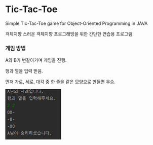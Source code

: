 # Tic-Tac-Toe
Simple Tic-Tac-Toe game for Object-Oriented Programming in JAVA

객체지향 스러운 객체지향 프로그래밍을 위한 간단한 연습용 프로그램

### 게임 방법

A와 B가 번갈아가며 게임을 진행.

행과 열을 입력 받음.

먼저 가로, 세로, 대각 중 한 줄을 같은 모양으로 만들면 우승.

![Initial](https://github.com/cgy12306/Tic-Tac-Toe/blob/main/image.png)
